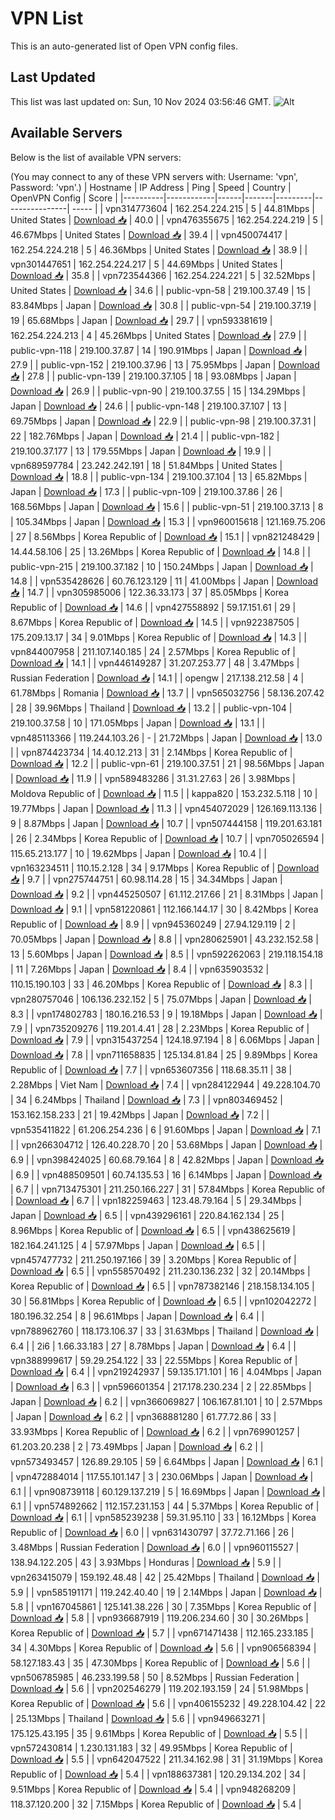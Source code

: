 # VPN List

This is an auto-generated list of Open VPN config files.

## Last Updated

This list was last updated on: Sun, 10 Nov 2024 03:56:46 GMT.
![Alt](https://repobeats.axiom.co/api/embed/186b98318ef1479477931607c1ad7d823f12451f.svg "Repobeats analytics image")

## Available Servers

Below is the list of available VPN servers:

(You may connect to any of these VPN servers with: Username: 'vpn', Password: 'vpn'.)
| Hostname | IP Address | Ping | Speed | Country | OpenVPN Config | Score |
|----------|------------|------|-------|---------|----------------| ----- |
| vpn314773604 | 162.254.224.215 | 5 | 44.81Mbps | United States | [Download 📥](./configs/server_0_US.ovpn) | 40.0 |
| vpn476355675 | 162.254.224.219 | 5 | 46.67Mbps | United States | [Download 📥](./configs/server_1_US.ovpn) | 39.4 |
| vpn450074417 | 162.254.224.218 | 5 | 46.36Mbps | United States | [Download 📥](./configs/server_2_US.ovpn) | 38.9 |
| vpn301447651 | 162.254.224.217 | 5 | 44.69Mbps | United States | [Download 📥](./configs/server_3_US.ovpn) | 35.8 |
| vpn723544366 | 162.254.224.221 | 5 | 32.52Mbps | United States | [Download 📥](./configs/server_4_US.ovpn) | 34.6 |
| public-vpn-58 | 219.100.37.49 | 15 | 83.84Mbps | Japan | [Download 📥](./configs/server_5_JP.ovpn) | 30.8 |
| public-vpn-54 | 219.100.37.19 | 19 | 65.68Mbps | Japan | [Download 📥](./configs/server_6_JP.ovpn) | 29.7 |
| vpn593381619 | 162.254.224.213 | 4 | 45.26Mbps | United States | [Download 📥](./configs/server_7_US.ovpn) | 27.9 |
| public-vpn-118 | 219.100.37.87 | 14 | 190.91Mbps | Japan | [Download 📥](./configs/server_8_JP.ovpn) | 27.9 |
| public-vpn-152 | 219.100.37.96 | 13 | 75.95Mbps | Japan | [Download 📥](./configs/server_9_JP.ovpn) | 27.8 |
| public-vpn-139 | 219.100.37.105 | 18 | 93.08Mbps | Japan | [Download 📥](./configs/server_10_JP.ovpn) | 26.9 |
| public-vpn-90 | 219.100.37.55 | 15 | 134.29Mbps | Japan | [Download 📥](./configs/server_11_JP.ovpn) | 24.6 |
| public-vpn-148 | 219.100.37.107 | 13 | 69.75Mbps | Japan | [Download 📥](./configs/server_12_JP.ovpn) | 22.9 |
| public-vpn-98 | 219.100.37.31 | 22 | 182.76Mbps | Japan | [Download 📥](./configs/server_13_JP.ovpn) | 21.4 |
| public-vpn-182 | 219.100.37.177 | 13 | 179.55Mbps | Japan | [Download 📥](./configs/server_14_JP.ovpn) | 19.9 |
| vpn689597784 | 23.242.242.191 | 18 | 51.84Mbps | United States | [Download 📥](./configs/server_15_US.ovpn) | 18.8 |
| public-vpn-134 | 219.100.37.104 | 13 | 65.82Mbps | Japan | [Download 📥](./configs/server_16_JP.ovpn) | 17.3 |
| public-vpn-109 | 219.100.37.86 | 26 | 168.56Mbps | Japan | [Download 📥](./configs/server_17_JP.ovpn) | 15.6 |
| public-vpn-51 | 219.100.37.13 | 8 | 105.34Mbps | Japan | [Download 📥](./configs/server_18_JP.ovpn) | 15.3 |
| vpn960015618 | 121.169.75.206 | 27 | 8.56Mbps | Korea Republic of | [Download 📥](./configs/server_19_KR.ovpn) | 15.1 |
| vpn821248429 | 14.44.58.106 | 25 | 13.26Mbps | Korea Republic of | [Download 📥](./configs/server_20_KR.ovpn) | 14.8 |
| public-vpn-215 | 219.100.37.182 | 10 | 150.24Mbps | Japan | [Download 📥](./configs/server_21_JP.ovpn) | 14.8 |
| vpn535428626 | 60.76.123.129 | 11 | 41.00Mbps | Japan | [Download 📥](./configs/server_22_JP.ovpn) | 14.7 |
| vpn305985006 | 122.36.33.173 | 37 | 85.05Mbps | Korea Republic of | [Download 📥](./configs/server_23_KR.ovpn) | 14.6 |
| vpn427558892 | 59.17.151.61 | 29 | 8.67Mbps | Korea Republic of | [Download 📥](./configs/server_24_KR.ovpn) | 14.5 |
| vpn922387505 | 175.209.13.17 | 34 | 9.01Mbps | Korea Republic of | [Download 📥](./configs/server_25_KR.ovpn) | 14.3 |
| vpn844007958 | 211.107.140.185 | 24 | 2.57Mbps | Korea Republic of | [Download 📥](./configs/server_26_KR.ovpn) | 14.1 |
| vpn446149287 | 31.207.253.77 | 48 | 3.47Mbps | Russian Federation | [Download 📥](./configs/server_27_RU.ovpn) | 14.1 |
| opengw | 217.138.212.58 | 4 | 61.78Mbps | Romania | [Download 📥](./configs/server_28_RO.ovpn) | 13.7 |
| vpn565032756 | 58.136.207.42 | 28 | 39.96Mbps | Thailand | [Download 📥](./configs/server_29_TH.ovpn) | 13.2 |
| public-vpn-104 | 219.100.37.58 | 10 | 171.05Mbps | Japan | [Download 📥](./configs/server_30_JP.ovpn) | 13.1 |
| vpn485113366 | 119.244.103.26 | - | 21.72Mbps | Japan | [Download 📥](./configs/server_31_JP.ovpn) | 13.0 |
| vpn874423734 | 14.40.12.213 | 31 | 2.14Mbps | Korea Republic of | [Download 📥](./configs/server_32_KR.ovpn) | 12.2 |
| public-vpn-61 | 219.100.37.51 | 21 | 98.56Mbps | Japan | [Download 📥](./configs/server_33_JP.ovpn) | 11.9 |
| vpn589483286 | 31.31.27.63 | 26 | 3.98Mbps | Moldova Republic of | [Download 📥](./configs/server_34_MD.ovpn) | 11.5 |
| kappa820 | 153.232.5.118 | 10 | 19.77Mbps | Japan | [Download 📥](./configs/server_35_JP.ovpn) | 11.3 |
| vpn454072029 | 126.169.113.136 | 9 | 8.87Mbps | Japan | [Download 📥](./configs/server_36_JP.ovpn) | 10.7 |
| vpn507444158 | 119.201.63.181 | 26 | 2.34Mbps | Korea Republic of | [Download 📥](./configs/server_37_KR.ovpn) | 10.7 |
| vpn705026594 | 115.65.213.177 | 10 | 19.62Mbps | Japan | [Download 📥](./configs/server_38_JP.ovpn) | 10.4 |
| vpn163234511 | 110.15.2.128 | 34 | 9.17Mbps | Korea Republic of | [Download 📥](./configs/server_39_KR.ovpn) | 9.7 |
| vpn275744751 | 60.98.114.28 | 15 | 34.34Mbps | Japan | [Download 📥](./configs/server_40_JP.ovpn) | 9.2 |
| vpn445250507 | 61.112.217.66 | 21 | 8.31Mbps | Japan | [Download 📥](./configs/server_41_JP.ovpn) | 9.1 |
| vpn581220861 | 112.166.144.17 | 30 | 8.42Mbps | Korea Republic of | [Download 📥](./configs/server_42_KR.ovpn) | 8.9 |
| vpn945360249 | 27.94.129.119 | 2 | 70.05Mbps | Japan | [Download 📥](./configs/server_43_JP.ovpn) | 8.8 |
| vpn280625901 | 43.232.152.58 | 13 | 5.60Mbps | Japan | [Download 📥](./configs/server_44_JP.ovpn) | 8.5 |
| vpn592262063 | 219.118.154.18 | 11 | 7.26Mbps | Japan | [Download 📥](./configs/server_45_JP.ovpn) | 8.4 |
| vpn635903532 | 110.15.190.103 | 33 | 46.20Mbps | Korea Republic of | [Download 📥](./configs/server_46_KR.ovpn) | 8.3 |
| vpn280757046 | 106.136.232.152 | 5 | 75.07Mbps | Japan | [Download 📥](./configs/server_47_JP.ovpn) | 8.3 |
| vpn174802783 | 180.16.216.53 | 9 | 19.18Mbps | Japan | [Download 📥](./configs/server_48_JP.ovpn) | 7.9 |
| vpn735209276 | 119.201.4.41 | 28 | 2.23Mbps | Korea Republic of | [Download 📥](./configs/server_49_KR.ovpn) | 7.9 |
| vpn315437254 | 124.18.97.194 | 8 | 6.06Mbps | Japan | [Download 📥](./configs/server_50_JP.ovpn) | 7.8 |
| vpn711658835 | 125.134.81.84 | 25 | 9.89Mbps | Korea Republic of | [Download 📥](./configs/server_51_KR.ovpn) | 7.7 |
| vpn653607356 | 118.68.35.11 | 38 | 2.28Mbps | Viet Nam | [Download 📥](./configs/server_52_VN.ovpn) | 7.4 |
| vpn284122944 | 49.228.104.70 | 34 | 6.24Mbps | Thailand | [Download 📥](./configs/server_53_TH.ovpn) | 7.3 |
| vpn803469452 | 153.162.158.233 | 21 | 19.42Mbps | Japan | [Download 📥](./configs/server_54_JP.ovpn) | 7.2 |
| vpn535411822 | 61.206.254.236 | 6 | 91.60Mbps | Japan | [Download 📥](./configs/server_55_JP.ovpn) | 7.1 |
| vpn266304712 | 126.40.228.70 | 20 | 53.68Mbps | Japan | [Download 📥](./configs/server_56_JP.ovpn) | 6.9 |
| vpn398424025 | 60.68.79.164 | 8 | 42.82Mbps | Japan | [Download 📥](./configs/server_57_JP.ovpn) | 6.9 |
| vpn488509501 | 60.74.135.53 | 16 | 6.14Mbps | Japan | [Download 📥](./configs/server_58_JP.ovpn) | 6.7 |
| vpn713475301 | 211.250.166.227 | 31 | 57.84Mbps | Korea Republic of | [Download 📥](./configs/server_59_KR.ovpn) | 6.7 |
| vpn182259463 | 123.48.79.164 | 5 | 29.34Mbps | Japan | [Download 📥](./configs/server_60_JP.ovpn) | 6.5 |
| vpn439296161 | 220.84.162.134 | 25 | 8.96Mbps | Korea Republic of | [Download 📥](./configs/server_61_KR.ovpn) | 6.5 |
| vpn438625619 | 182.164.241.125 | 4 | 57.97Mbps | Japan | [Download 📥](./configs/server_62_JP.ovpn) | 6.5 |
| vpn457477732 | 211.250.197.166 | 39 | 3.20Mbps | Korea Republic of | [Download 📥](./configs/server_63_KR.ovpn) | 6.5 |
| vpn558570492 | 211.230.136.232 | 32 | 20.14Mbps | Korea Republic of | [Download 📥](./configs/server_64_KR.ovpn) | 6.5 |
| vpn787382146 | 218.158.134.105 | 30 | 56.81Mbps | Korea Republic of | [Download 📥](./configs/server_65_KR.ovpn) | 6.5 |
| vpn102042272 | 180.196.32.254 | 8 | 96.61Mbps | Japan | [Download 📥](./configs/server_66_JP.ovpn) | 6.4 |
| vpn788962760 | 118.173.106.37 | 33 | 31.63Mbps | Thailand | [Download 📥](./configs/server_67_TH.ovpn) | 6.4 |
| 2i6 | 1.66.33.183 | 27 | 8.78Mbps | Japan | [Download 📥](./configs/server_68_JP.ovpn) | 6.4 |
| vpn388999617 | 59.29.254.122 | 33 | 22.55Mbps | Korea Republic of | [Download 📥](./configs/server_69_KR.ovpn) | 6.4 |
| vpn219242937 | 59.135.171.101 | 16 | 4.04Mbps | Japan | [Download 📥](./configs/server_70_JP.ovpn) | 6.3 |
| vpn596601354 | 217.178.230.234 | 2 | 22.85Mbps | Japan | [Download 📥](./configs/server_71_JP.ovpn) | 6.2 |
| vpn366069827 | 106.167.81.101 | 10 | 2.57Mbps | Japan | [Download 📥](./configs/server_72_JP.ovpn) | 6.2 |
| vpn368881280 | 61.77.72.86 | 33 | 33.93Mbps | Korea Republic of | [Download 📥](./configs/server_73_KR.ovpn) | 6.2 |
| vpn769901257 | 61.203.20.238 | 2 | 73.49Mbps | Japan | [Download 📥](./configs/server_74_JP.ovpn) | 6.2 |
| vpn573493457 | 126.89.29.105 | 59 | 6.64Mbps | Japan | [Download 📥](./configs/server_75_JP.ovpn) | 6.1 |
| vpn472884014 | 117.55.101.147 | 3 | 230.06Mbps | Japan | [Download 📥](./configs/server_76_JP.ovpn) | 6.1 |
| vpn908739118 | 60.129.137.219 | 5 | 16.69Mbps | Japan | [Download 📥](./configs/server_77_JP.ovpn) | 6.1 |
| vpn574892662 | 112.157.231.153 | 44 | 5.37Mbps | Korea Republic of | [Download 📥](./configs/server_78_KR.ovpn) | 6.1 |
| vpn585239238 | 59.31.95.110 | 33 | 16.12Mbps | Korea Republic of | [Download 📥](./configs/server_79_KR.ovpn) | 6.0 |
| vpn631430797 | 37.72.71.166 | 26 | 3.48Mbps | Russian Federation | [Download 📥](./configs/server_80_RU.ovpn) | 6.0 |
| vpn960115527 | 138.94.122.205 | 43 | 3.93Mbps | Honduras | [Download 📥](./configs/server_81_HN.ovpn) | 5.9 |
| vpn263415079 | 159.192.48.48 | 42 | 25.42Mbps | Thailand | [Download 📥](./configs/server_82_TH.ovpn) | 5.9 |
| vpn585191171 | 119.242.40.40 | 19 | 2.14Mbps | Japan | [Download 📥](./configs/server_83_JP.ovpn) | 5.8 |
| vpn167045861 | 125.141.38.226 | 30 | 7.35Mbps | Korea Republic of | [Download 📥](./configs/server_84_KR.ovpn) | 5.8 |
| vpn936687919 | 119.206.234.60 | 30 | 30.26Mbps | Korea Republic of | [Download 📥](./configs/server_85_KR.ovpn) | 5.7 |
| vpn671471438 | 112.165.233.185 | 34 | 4.30Mbps | Korea Republic of | [Download 📥](./configs/server_86_KR.ovpn) | 5.6 |
| vpn906568394 | 58.127.183.43 | 35 | 47.30Mbps | Korea Republic of | [Download 📥](./configs/server_87_KR.ovpn) | 5.6 |
| vpn506785985 | 46.233.199.58 | 50 | 8.52Mbps | Russian Federation | [Download 📥](./configs/server_88_RU.ovpn) | 5.6 |
| vpn202546279 | 119.202.193.159 | 24 | 51.98Mbps | Korea Republic of | [Download 📥](./configs/server_89_KR.ovpn) | 5.6 |
| vpn406155232 | 49.228.104.42 | 22 | 25.13Mbps | Thailand | [Download 📥](./configs/server_90_TH.ovpn) | 5.6 |
| vpn949663271 | 175.125.43.195 | 35 | 9.61Mbps | Korea Republic of | [Download 📥](./configs/server_91_KR.ovpn) | 5.5 |
| vpn572430814 | 1.230.131.183 | 32 | 49.95Mbps | Korea Republic of | [Download 📥](./configs/server_92_KR.ovpn) | 5.5 |
| vpn642047522 | 211.34.162.98 | 31 | 31.19Mbps | Korea Republic of | [Download 📥](./configs/server_93_KR.ovpn) | 5.4 |
| vpn188637381 | 120.29.134.202 | 34 | 9.51Mbps | Korea Republic of | [Download 📥](./configs/server_94_KR.ovpn) | 5.4 |
| vpn948268209 | 118.37.120.200 | 32 | 7.15Mbps | Korea Republic of | [Download 📥](./configs/server_95_KR.ovpn) | 5.4 |
